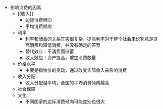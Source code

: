 - 影响消费的因素
    - [[收入]]
        - 边际消费倾向
        - 平均消费倾向
    - 利率
        - 利率和储蓄的关系其实很复杂，提高利率对于整个社会来说究竟是提高消费和降低消费，并没有确定的答案
        - 替代效应：不消费而储蓄
        - 收入效应：资产提高，增加消费数量
    - 价格水平
        - 主要是指物价的变动，通过改变实际收入来影响消费
    - 收入分配
        - 收入分配越平均，全国的平均消费倾向越高
    - 社会保障
    - 文化
        - 不同国家的边际消费倾向可能差别也很大
